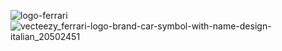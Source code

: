 ![logo-ferrari](https://github.com/RUI-com/Ferrari/assets/139192231/d098af5a-8c81-440d-82f7-443504227d2f)
![vecteezy_ferrari-logo-brand-car-symbol-with-name-design-italian_20502451](https://github.com/RUI-com/Ferrari/assets/139192231/11a75eb5-289b-4326-a480-54d261e6e6f8)
